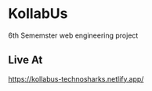 # KollabUs

6th Sememster web engineering project

## Live At

https://kollabus-technosharks.netlify.app/
